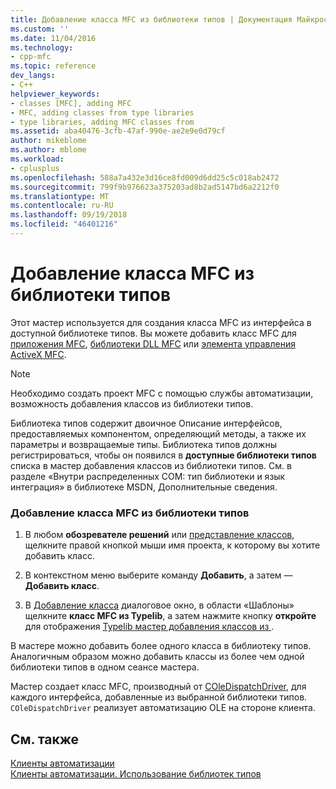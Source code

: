 ```yaml
---
title: Добавление класса MFC из библиотеки типов | Документация Майкрософт
ms.custom: ''
ms.date: 11/04/2016
ms.technology:
- cpp-mfc
ms.topic: reference
dev_langs:
- C++
helpviewer_keywords:
- classes [MFC], adding MFC
- MFC, adding classes from type libraries
- type libraries, adding MFC classes from
ms.assetid: aba40476-3cfb-47af-990e-ae2e9e0d79cf
author: mikeblome
ms.author: mblome
ms.workload:
- cplusplus
ms.openlocfilehash: 588a7a432e3d16ce8fd009d6dd25c5c018ab2472
ms.sourcegitcommit: 799f9b976623a375203ad8b2ad5147bd6a2212f0
ms.translationtype: MT
ms.contentlocale: ru-RU
ms.lasthandoff: 09/19/2018
ms.locfileid: "46401216"
---
```

# <a name="adding-an-mfc-class-from-a-type-library"></a>Добавление класса MFC из библиотеки типов

Этот мастер используется для создания класса MFC из интерфейса в доступной библиотеке типов. Вы можете добавить класс MFC для [приложения MFC](../../mfc/reference/creating-an-mfc-application.md), [библиотеки DLL MFC](../../mfc/reference/creating-an-mfc-dll-project.md) или [элемента управления ActiveX MFC](../../mfc/reference/creating-an-mfc-activex-control.md).

> [!NOTE]
>  Необходимо создать проект MFC с помощью службы автоматизации, возможность добавления классов из библиотеки типов.

Библиотека типов содержит двоичное Описание интерфейсов, предоставляемых компонентом, определяющий методы, а также их параметры и возвращаемые типы. Библиотека типов должны регистрироваться, чтобы он появился в **доступные библиотеки типов** списка в мастер добавления классов из библиотеки типов. См. в разделе «Внутри распределенных COM: тип библиотеки и язык интеграция» в библиотеке MSDN, Дополнительные сведения.

### <a name="to-add-an-mfc-class-from-a-type-library"></a>Добавление класса MFC из библиотеки типов

1. В любом **обозревателе решений** или [представление классов](/visualstudio/ide/viewing-the-structure-of-code), щелкните правой кнопкой мыши имя проекта, к которому вы хотите добавить класс.

1. В контекстном меню выберите команду **Добавить**, а затем — **Добавить класс**.

1. В [Добавление класса](../../ide/add-class-dialog-box.md) диалоговое окно, в области «Шаблоны» щелкните **класс MFC из Typelib**, а затем нажмите кнопку **откройте** для отображения [Typelib мастер добавления классов из ](../../mfc/reference/add-class-from-typelib-wizard.md).

В мастере можно добавить более одного класса в библиотеку типов. Аналогичным образом можно добавить классы из более чем одной библиотеки типов в одном сеансе мастера.

Мастер создает класс MFC, производный от [COleDispatchDriver](../../mfc/reference/coledispatchdriver-class.md), для каждого интерфейса, добавленные из выбранной библиотеки типов. `COleDispatchDriver` реализует автоматизацию OLE на стороне клиента.

## <a name="see-also"></a>См. также

[Клиенты автоматизации](../../mfc/automation-clients.md)<br/>
[Клиенты автоматизации. Использование библиотек типов](../../mfc/automation-clients-using-type-libraries.md)

